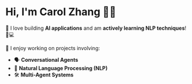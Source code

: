 
# Hi, I'm Carol Zhang 👋✨  

🎉 I love building **AI applications** and am **actively learning NLP techniques**! 🧠💻  

🌱 I enjoy working on projects involving:  
- 🗣️ **Conversational Agents**
- 🤖 **Natural Language Processing (NLP)**  
- 🛠️ **Multi-Agent Systems**  


